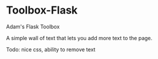 # Toolbox-Flask
Adam's Flask Toolbox

A simple wall of text that lets you add more text to the page.

Todo: nice css, ability to remove text
